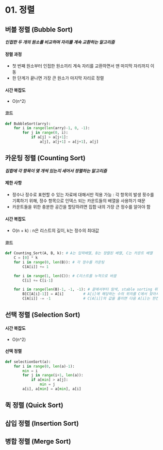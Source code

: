 # 01. 정렬



## 버블 정렬 (Bubble Sort)

***인접한 두 개의 원소를 비교하며 자리를 계속 교환하는 알고리즘***

#### 정렬 과정

- 첫 번째 원소부터 인접한 원소끼리 계속 자리를 교환하면서 맨 마지막 자리까지 이동
- 한 단계가 끝나면 가장 큰 원소가 마지막 자리로 정렬

#### 시간 복잡도

- O(n^2)

#### 코드

``` python
def BubbleSort(arry):
    for i in range(len(arry)-1, 0, -1):
        for j in range(0, i):
            if a[j] > a[j+1]:
                a[j], a[j+1] = a[j+1], a[j]
```



## 카운팅 정렬 (Counting Sort)

***집합에 각 항목이 몇 개씩 있는지 세어서 정렬하는 알고리즘***

#### 제한 사항

- 정수나 정수로 표현할 수 있는 자료에 대해서만 적용 가능 : 각 항목의 발생 횟수를 기록하기 위해, 정수 항목으로 인덱스 되는 카운트들의 배열을 사용하기 때문
- 카운트들을 위한 충분한 공간을 할당하려면 집합 내의 가장 큰 정수를 알아야 함

#### 시간 복잡도

- O(n + k) : n은 리스트의 길이, k는 정수의 최대값

#### 코드

```python
def Counting_Sort(A, B, k): # A는 입력배열, B는 정렬된 배열, C는 카운트 배열
    C = [0] * k
    for i in range(0, len(B)): # 각 정수를 카운팅
        C[A[i]] += 1
        
    for i in range(1, len(C)): # C리스트를 누적으로 바꿈
        C[i] += C[i-1]
    
    for i in range(len(B)-1, -1, -1): # 끝에서부터 탐색, stable sorting 위함
        B[C[A[i]-1]] = A[i]			# A[i]에 해당하는 수의 위치를 C에서 찾아서 B에 할당
        C[A[i]] -= -1				# C[A[i]]의 값을 줄이면 다음 A[i]는 한칸 앞쪽에 B에 할당
```





## 선택 정렬 (Selection Sort)



#### 시간 복잡도

- O(n^2)

#### 선택 정렬

```python
def selectionSort(a):
    for i in range(0, len(a)-1):
        min = i
        for j in range(i+1, len(a)):
            if a[min] > a[j]:
                min = j
        a[i], a[min] = a[min], a[i]
```



## 퀵 정렬 (Quick Sort)



## 삽입 정렬 (Insertion Sort)



## 병합 정렬 (Merge Sort)

